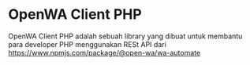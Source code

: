 # OpenWA Client PHP
OpenWA Client PHP adalah sebuah library yang dibuat untuk membantu para
developer PHP menggunakan RESt API dari
https://www.npmjs.com/package/@open-wa/wa-automate
